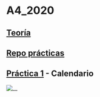 # A4_2020

## [Teoría](http://ub-gei-sd.github.io)

## [Repo prácticas](https://github.com/UB-GEI-SD/A)

## [Práctica 1](http://ub-gei-sd.github.io/Practica1) - Calendario

![__](https://i.imgur.com/1s5wUbh.png)
